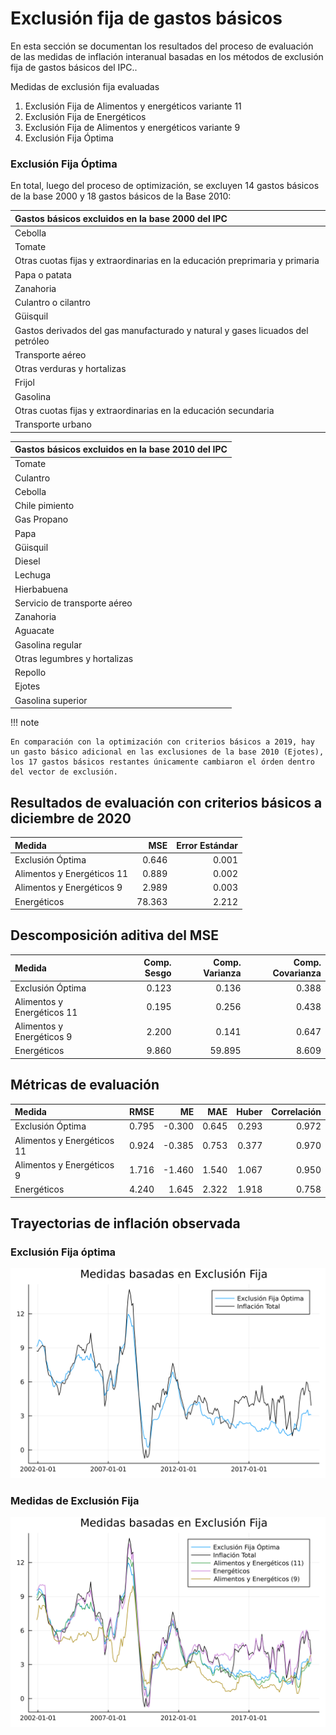 # Exclusión fija de gastos básicos

En esta sección se documentan los resultados del proceso de evaluación de las medidas de inflación interanual basadas en los métodos de exclusión fija de gastos básicos del IPC..

Medidas de exclusión fija evaluadas
 1. Exclusión Fija de Alimentos y energéticos variante 11
 2. Exclusión Fija de Energéticos 
 3. Exclusión Fija de Alimentos y energéticos variante 9
 4. Exclusión Fija Óptima 


### Exclusión Fija Óptima

En total, luego del proceso de optimización, se excluyen 14 gastos básicos de la base 2000 y 18 gastos básicos de la Base 2010:

| Gastos básicos excluidos en la base 2000 del IPC                               |
| :----------------------------------------------------------------------------- |
| Cebolla                                                                        |
| Tomate                                                                         |
| Otras cuotas fijas y extraordinarias en la educación preprimaria y primaria    |
| Papa o patata                                                                  |
| Zanahoria                                                                      |
| Culantro o cilantro                                                            |
| Güisquil                                                                       |
| Gastos derivados del gas manufacturado y natural y gases licuados del petróleo |
| Transporte aéreo                                                               |
| Otras verduras y hortalizas                                                    |
| Frijol                                                                         |
| Gasolina                                                                       |
| Otras cuotas fijas y extraordinarias en la educación secundaria                |
| Transporte urbano                                                              |



| Gastos básicos excluidos en la base 2010 del IPC |
| :----------------------------------------------- |
| Tomate                                           |
| Culantro                                         |
| Cebolla                                          |
| Chile pimiento                                   |
| Gas Propano                                      |
| Papa                                             |
| Güisquil                                         |
| Diesel                                           |
| Lechuga                                          |
| Hierbabuena                                      |
| Servicio de transporte aéreo                     |
| Zanahoria                                        |
| Aguacate                                         |
| Gasolina regular                                 |
| Otras legumbres y hortalizas                     |
| Repollo                                          |
| Ejotes                                           |
| Gasolina superior                                |

!!! note 
    
    En comparación con la optimización con criterios básicos a 2019, hay un gasto básico adicional en las exclusiones de la base 2010 (Ejotes), los 17 gastos básicos restantes únicamente cambiaron el órden dentro del vector de exclusión.

## Resultados de evaluación con criterios básicos a diciembre de 2020

| Medida                     |    MSE | Error Estándar |
| :------------------------- | -----: | -------------: |
| Exclusión Óptima           |  0.646 |          0.001 |
| Alimentos y Energéticos 11 |  0.889 |          0.002 |
| Alimentos y Energéticos 9  |  2.989 |          0.003 |
| Energéticos                | 78.363 |          2.212 |

## Descomposición aditiva del MSE

| Medida                     | Comp. Sesgo | Comp. Varianza | Comp. Covarianza |
| :------------------------- | ----------: | -------------: | ---------------: |
| Exclusión Óptima           |       0.123 |          0.136 |            0.388 |
| Alimentos y Energéticos 11 |       0.195 |          0.256 |            0.438 |
| Alimentos y Energéticos 9  |       2.200 |          0.141 |            0.647 |
| Energéticos                |       9.860 |         59.895 |            8.609 |


## Métricas de evaluación 

| Medida                     |  RMSE |     ME |   MAE | Huber | Correlación |
| :------------------------- | ----: | -----: | ----: | ----: | ----------: |
| Exclusión Óptima           | 0.795 | -0.300 | 0.645 | 0.293 |       0.972 |
| Alimentos y Energéticos 11 | 0.924 | -0.385 | 0.753 | 0.377 |       0.970 |
| Alimentos y Energéticos 9  | 1.716 | -1.460 | 1.540 | 1.067 |       0.950 |
| Energéticos                | 4.240 |  1.645 | 2.322 | 1.918 |       0.758 |


## Trayectorias de inflación observada

### Exclusión Fija óptima

![Trayectoria Óptima observada](images/Fx-Ex/optima.svg)

### Medidas de Exclusión Fija
![Trayectoria Óptima observada](images/Fx-Ex/Trayectorias-FxEx.svg)